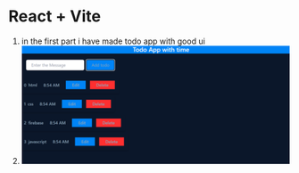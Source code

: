 # React + Vite

1. in the first part i have made todo app with good ui
2.  <img src="./todo app.PNG" alt="" />  

